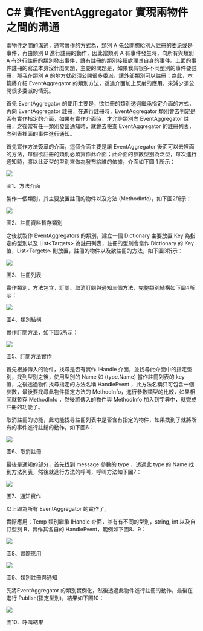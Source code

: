# C# 實作EventAggregator 實現兩物件之間的溝通

兩物件之間的溝通，通常實作的方式為，類別 A 先公開想給別人註冊的委派或是事件，再由類別 B 進行註冊的動作，因此當類別 A 有事件發生時，向所有與類別 A 有進行註冊的類別發出事件，讓有註冊的類別接續處理其自身的事件。上面的事件註冊的寫法本身沒什麼問題，主要的問題是，如果我有很多不同型別的事件要註冊，那我在類別 A 的地方就必須公開很多委派，讓外部類別可以註冊；為此，本篇將介紹 EventAggregator 的類別方法，透過介面加上反射的應用，來減少須公開很多委派的情況。

首先 EventAggregator 的使用主要是，欲註冊的類別透過繼承指定介面的方式，再向 EventAggregator 註冊，在進行註冊時，EventAggregator 類別會去判定是否有實作指定的介面，如果有實作介面時，才允許類別向 EventAggregator 註冊，之後當有任一類別發出通知時，就會去檢查 EventAggregator 的註冊列表，向列表裡面的事件進行通知。

首先實作方法簽章的介面，這個介面主要是讓 EventAggregator 後面可以去裡面的方法，每個欲註冊的類別必須實作此介面；此介面的參數型別為泛型，每次進行通知時，將以此泛型的型別來做為發布給誰的依據，介面如下圖 1 所示：

![](./images/image1.png)

圖1、方法介面

製作一個類別，其主要放置註冊的物件以及方法 (MethodInfo)，如下圖2所示：

![](./images/image2.png)

圖2、註冊資料暫存類別

之後就製作 EventAggregators 的類別，建立一個 Dictionary 主要放置 Key 為指定的型別以及 List\<Targets\> 為註冊列表，註冊的型別會當作 Dictionary 的 Key 值，List\<Targets\>
則放置，註冊的物件以及欲註冊的方法，如下圖3所示：

![](./images/image3.png)

圖3、註冊列表

實作類別，方法包含，訂閱、取消訂閱與通知三個方法，完整類別結構如下圖4所示：

![](./images/image4.png)

圖4、類別結構

實作訂閱方法，如下圖5所示：

![](./images/image5.png)

圖5、訂閱方法實作

首先根據傳入的物件，找尋是否有實作 IHandle
介面，並找尋此介面中的指定型別，找到型別之後，使用型別的 Name 如
(type.Name) 當作註冊列表的 key 值，之後透過物件找尋指定的方法名稱
HandleEvent ，此方法名稱只可包含一個參數，最後要找尋此物件指定方法的
MethodInfo，進行參數類型的比較，如果相同就暫存 MethodInfo
，然後將傳入的物件與 MethodInfo 加入到字典中，就完成註冊的功能了。

取消註冊的功能，此功能找尋註冊列表中是否含有指定的物件，如果找到了就將所有的事件進行註銷的動作，如下圖6：

![](./images/image6.png)

圖6、取消註冊

最後是通知的部分，首先找到 message 參數的 type ，透過此 type 的 Name
找到方法列表，然後就進行方法的呼叫，呼叫方法如下圖7：

![](./images/image7.png)

圖7、通知實作

以上即為所有 EventAggregator 的實作了。

實際應用：Temp 類別繼承 IHandle 介面，並有有不同的型別，string, int
以及自訂型別 B，實作其各自的 HandleEvent，範例如下圖8、9：

![](./images/image8.png)

圖8、實際應用

![](./images/image9.png)

圖9、類別註冊與通知

先將EventAggregator
的類別實例化，然後透過此物件進行註冊的動作，最後在進行
Publish(指定型別)，結果如下圖10：

![](./images/image10.png)

圖10、呼叫結果
